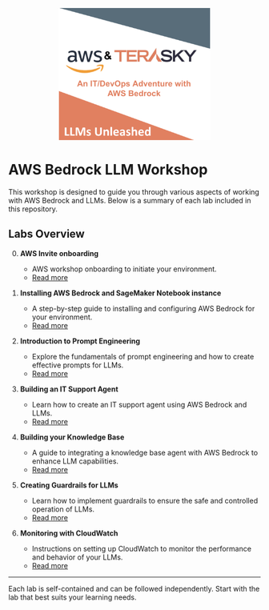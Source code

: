 <p align="center">
  <img src="./images/welcome.png" alt="Welcome" width="60%" />
</p>


# AWS Bedrock LLM Workshop

This workshop is designed to guide you through various aspects of working with AWS Bedrock and LLMs. Below is a summary of each lab included in this repository.


## Labs Overview


0. **AWS Invite onboarding**
   - AWS workshop onboarding to initiate your environment.
   - [Read more](./aws.md)

1. **Installing AWS Bedrock and SageMaker Notebook instance**
   - A step-by-step guide to installing and configuring AWS Bedrock for your environment.
   - [Read more](./install.md)

2. **Introduction to Prompt Engineering**
   - Explore the fundamentals of prompt engineering and how to create effective prompts for LLMs.
   - [Read more](./prompt_intro.md)

3. **Building an IT Support Agent**
   - Learn how to create an IT support agent using AWS Bedrock and LLMs.
   - [Read more](./it-agent.md)

4. **Building your Knowledge Base**
   - A guide to integrating a knowledge base agent with AWS Bedrock to enhance LLM capabilities.
   - [Read more](./kb.md)

5. **Creating Guardrails for LLMs**
   - Learn how to implement guardrails to ensure the safe and controlled operation of LLMs.
   - [Read more](./guardrails.md)

6. **Monitoring with CloudWatch**
   - Instructions on setting up CloudWatch to monitor the performance and behavior of your LLMs.
   - [Read more](./cloudwatch.md)

---

Each lab is self-contained and can be followed independently. Start with the lab that best suits your learning needs.
